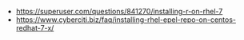 - https://superuser.com/questions/841270/installing-r-on-rhel-7
- https://www.cyberciti.biz/faq/installing-rhel-epel-repo-on-centos-redhat-7-x/
